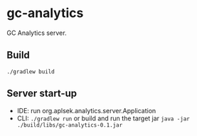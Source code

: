 gc-analytics
============

GC Analytics server.

Build
-----

```./gradlew build```


Server start-up
---------------

- IDE: run org.aplsek.analytics.server.Application
- CLI: ```./gradlew run``` or build and run the target jar ```java -jar ./build/libs/gc-analytics-0.1.jar```